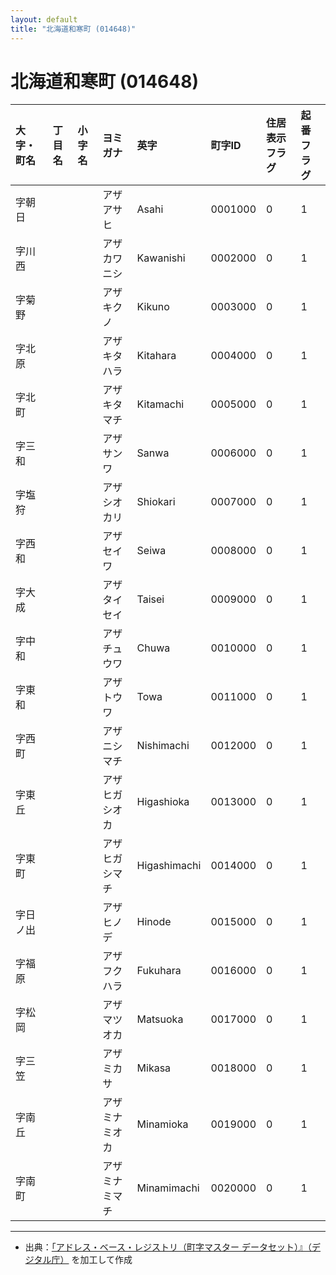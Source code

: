 ```yaml
---
layout: default
title: "北海道和寒町 (014648)"
---
```


# 北海道和寒町 (014648)

| 大字・町名 | 丁目名 | 小字名 | ヨミガナ | 英字 | 町字ID | 住居表示フラグ | 起番フラグ |
|:---|:---|:---|:---|:---|:---|:---|:---|
| 字朝日 |  |  | アザアサヒ | Asahi | 0001000 | 0 | 1 |
| 字川西 |  |  | アザカワニシ | Kawanishi | 0002000 | 0 | 1 |
| 字菊野 |  |  | アザキクノ | Kikuno | 0003000 | 0 | 1 |
| 字北原 |  |  | アザキタハラ | Kitahara | 0004000 | 0 | 1 |
| 字北町 |  |  | アザキタマチ | Kitamachi | 0005000 | 0 | 1 |
| 字三和 |  |  | アザサンワ | Sanwa | 0006000 | 0 | 1 |
| 字塩狩 |  |  | アザシオカリ | Shiokari | 0007000 | 0 | 1 |
| 字西和 |  |  | アザセイワ | Seiwa | 0008000 | 0 | 1 |
| 字大成 |  |  | アザタイセイ | Taisei | 0009000 | 0 | 1 |
| 字中和 |  |  | アザチュウワ | Chuwa | 0010000 | 0 | 1 |
| 字東和 |  |  | アザトウワ | Towa | 0011000 | 0 | 1 |
| 字西町 |  |  | アザニシマチ | Nishimachi | 0012000 | 0 | 1 |
| 字東丘 |  |  | アザヒガシオカ | Higashioka | 0013000 | 0 | 1 |
| 字東町 |  |  | アザヒガシマチ | Higashimachi | 0014000 | 0 | 1 |
| 字日ノ出 |  |  | アザヒノデ | Hinode | 0015000 | 0 | 1 |
| 字福原 |  |  | アザフクハラ | Fukuhara | 0016000 | 0 | 1 |
| 字松岡 |  |  | アザマツオカ | Matsuoka | 0017000 | 0 | 1 |
| 字三笠 |  |  | アザミカサ | Mikasa | 0018000 | 0 | 1 |
| 字南丘 |  |  | アザミナミオカ | Minamioka | 0019000 | 0 | 1 |
| 字南町 |  |  | アザミナミマチ | Minamimachi | 0020000 | 0 | 1 |

---

- 出典：[「アドレス・ベース・レジストリ（町字マスター データセット）』（デジタル庁）](https://www.digital.go.jp/policies/base_registry_address/) を加工して作成